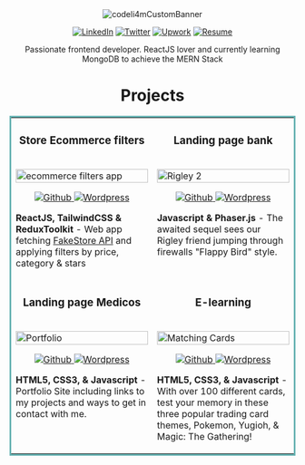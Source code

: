 <div align="center">
<img align="center" src="https://user-images.githubusercontent.com/63487663/205510394-afeb0e10-41e0-4aac-b9ac-54918fe2db3f.png" alt="codeli4mCustomBanner">
  
<a href="https://www.linkedin.com/in/codeli4m/" target="_blank"><img src="https://img.shields.io/badge/LinkedIn-%230077B5.svg?&style=flat-square&logo=linkedin&logoColor=white" alt="LinkedIn"></a>
<a href="https://twitter.com/codeli4m" target="_blank"><img src="https://img.shields.io/badge/Twitter-%231877F2.svg?&style=flat-square&logo=twitter&logoColor=white" alt="Twitter"></a>
<a href="https://www.upwork.com/freelancers/~0176ed3fc0626f870a" target="_blank"><img src="https://img.shields.io/badge/Upwork-%6fda44.svg?&style=flat-square&logo=upwork&logoColor=white" alt="Upwork"></a>
<a href="https://resume/todo" target="_blank"><img src="https://img.shields.io/badge/pdf-resume-lightgrey" alt="Resume"></a>
  <p>Passionate frontend developer. ReactJS lover and currently learning MongoDB to achieve the MERN Stack</p>
</div>

<h1 align="center">Projects</h1>

<table bordercolor="#66b2b2">
  
  <tr>
        <td width="50%" valign="top">
      <h3 align="center">Store Ecommerce filters</h3>
        <br />
      <a target="_blank" href="https://codepen.io/ShawnBasquiat/full/bGVWpYw">
            <img src="images/gif2.gif" width="100%"  alt="ecommerce filters app"/>
        </a>
        <br />
        <p align="center">
          
  <a href="https://github.com/addliam/products-ecommerce" target="_blank">
    <img src="https://img.shields.io/badge/Github-%23202020.svg?&style=flat-square&logo=github&logoColor=white" alt="Github">
  </a>  
  <a href="https://fakestore-ecommerce-filters.netlify.app" target="_blank">
    <img src="https://img.shields.io/badge/Website-%2339383B.svg?&style=flat-square&logo=wordpress&logoColor=white" alt="Wordpress">
  </a>
      </p>
        <p><strong>ReactJS, TailwindCSS & ReduxToolkit</strong> - Web app fetching <a href="https://fakestoreapi.com/docs" target="_blank">FakeStore API</a> and applying filters by price, category & stars</p>
    </td>
    <td width="50%" valign="top">
      <h3 align="center">Landing page bank</h3>
        <br />
      <a target="_blank" href="https://codepen.io/ShawnBasquiat/full/bGVWpYw">
            <img src="images/gif2.gif" width="100%"  alt="Rigley 2"/>
        </a>
        <br />
        <p align="center">
          
  <a href="https://github.com/addliam/ModernTailwindsApp" target="_blank">
    <img src="https://img.shields.io/badge/Github-%23202020.svg?&style=flat-square&logo=github&logoColor=white" alt="Github">
  </a>  
  <a href="https://modern-tailwindcss.netlify.app" target="_blank">
    <img src="https://img.shields.io/badge/Website-%2339383B.svg?&style=flat-square&logo=wordpress&logoColor=white" alt="Wordpress">
  </a>
      </p>
        <p><strong>Javascript & Phaser.js</strong> - The awaited sequel sees our Rigley friend jumping through firewalls "Flappy Bird" style.</p>
    </td>
  </tr>
  
  <tr>
    <td width="50%" valign="top">
      <h3 align="center">Landing page Medicos</h3>
      <br />
        <a target="_blank" href="https://shawncharles.com">
          <img src="images/gif4.gif" width="100%" alt="Portfolio"/>
        </a>
      <br />
        <p align="center">
  <a href="https://github.com/addliam/landing-page-medicos" target="_blank">
    <img src="https://img.shields.io/badge/Github-%23202020.svg?&style=flat-square&logo=github&logoColor=white" alt="Github">
  </a>  
  <a href="http://landing-page-medicos.vercel.app/" target="_blank">
    <img src="https://img.shields.io/badge/Website-%2339383B.svg?&style=flat-square&logo=wordpress&logoColor=white" alt="Wordpress">
  </a>
      </p>
        <p><strong>HTML5, CSS3, & Javascript</strong> - Portfolio Site including links to my projects and ways to get in contact with me.</p>
    </td>
    <td width="50%" valign="top">
      <h3 align="center">E-learning</h3>
        <br />
        <a target="_blank" href="https://poke-matchcards.netlify.app/">
          <img src="images/gif3.gif" width="100%" alt="Matching Cards"/>
        </a>
        <br />
        <p align="center">
  <a href="https://github.com/addliam/e-learning" target="_blank">
    <img src="https://img.shields.io/badge/Github-%23202020.svg?&style=flat-square&logo=github&logoColor=white" alt="Github">
  </a>  
  <a href="http://e-learning-peach.vercel.app/" target="_blank">
    <img src="https://img.shields.io/badge/Website-%2339383B.svg?&style=flat-square&logo=wordpress&logoColor=white" alt="Wordpress">
  </a>
      </p>
        <p><strong>HTML5, CSS3, & Javascript</strong> - With over 100 different cards, test your memory in these three popular trading card themes, Pokemon, Yugioh, & Magic: The Gathering!</p>
    </td>
  </tr>
</table>


